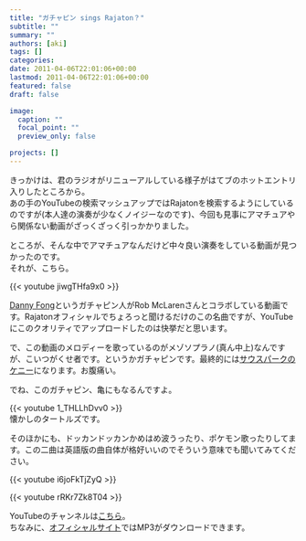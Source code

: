 ```yaml
---
title: "ガチャピン sings Rajaton？"
subtitle: ""
summary: ""
authors: [aki]
tags: []
categories: 
date: 2011-04-06T22:01:06+00:00
lastmod: 2011-04-06T22:01:06+00:00
featured: false
draft: false

image:
  caption: ""
  focal_point: ""
  preview_only: false

projects: []
---
```

きっかけは、君のラジオがリニューアルしている様子がはてブのホットエントリ入りしたところから。  
あの手のYouTubeの検索マッシュアップではRajatonを検索するようにしているのですが(本人達の演奏が少なくノイジーなのです)、今回も見事にアマチュアやら関係ない動画がざっくざっく引っかかりました。

ところが、そんな中でアマチュアなんだけど中々良い演奏をしている動画が見つかったのです。  
それが、こちら。

{{< youtube jiwgTHfa9x0 >}}

[Danny Fong](https://sites.google.com/site/dannyjfong/)というガチャピン人がRob McLarenさんとコラボしている動画です。Rajatonオフィシャルでちょろっと聞けるだけのこの名曲ですが、YouTubeにこのクオリティでアップロードしたのは快挙だと思います。

で、この動画のメロディーを歌っているのがメゾソプラノ(真ん中上)なんですが、こいつがくせ者です。というかガチャピンです。最終的には[サウスパークのケニー](http://www.google.co.jp/images?q=%E3%82%B5%E3%82%A6%E3%82%B9%E3%83%91%E3%83%BC%E3%82%AF%E3%80%80%E3%82%B1%E3%83%8B%E3%83%BC&hl=ja&lr=&um=1&ie=UTF-8&source=og&sa=N&tab=wi&biw=1212&bih=669)になります。お腹痛い。

でね、このガチャピン、亀にもなるんですよ。

{{< youtube 1_THLLhDvv0 >}}  
懐かしのタートルズです。

そのほかにも、ドッカンドッカンかめはめ波うったり、ポケモン歌ったりしてます。この二曲は英語版の曲自体が格好いいのでそういう意味でも聞いてみてください。

{{< youtube i6joFkTjZyQ >}}

{{< youtube rRKr7Zk8T04 >}}

YouTubeのチャンネルは[こちら](http://www.youtube.com/user/daniscool99)。  
ちなみに、[オフィシャルサイト](https://sites.google.com/site/dannyjfong/)ではMP3がダウンロードできます。


